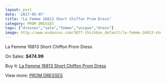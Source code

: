 ```yaml
---
layout: post
date: '2017-05-07'
title: "La Femme 16813 Short Chiffon Prom Dress"
category: PROM DRESSES
tags: ["dresses","sale","femme","unique","dress"]
image: http://www.eudances.com/3077-thickbox_default/la-femme-16813-short-chiffon-prom-dress.jpg
---
```

La Femme 16813 Short Chiffon Prom Dress

On Sales: **$474.99**
<a href="https://www.eudances.com/en/prom-dresses/1061-la-femme-16813-short-chiffon-prom-dress.html"><amp-img layout="responsive" width="600" height="600" src="//www.eudances.com/3077-thickbox_default/la-femme-16813-short-chiffon-prom-dress.jpg" alt="La Femme 16813 Short Chiffon Prom Dress 0" /></a>
<a href="https://www.eudances.com/en/prom-dresses/1061-la-femme-16813-short-chiffon-prom-dress.html"><amp-img layout="responsive" width="600" height="600" src="//www.eudances.com/3081-thickbox_default/la-femme-16813-short-chiffon-prom-dress.jpg" alt="La Femme 16813 Short Chiffon Prom Dress 1" /></a>
<a href="https://www.eudances.com/en/prom-dresses/1061-la-femme-16813-short-chiffon-prom-dress.html"><amp-img layout="responsive" width="600" height="600" src="//www.eudances.com/3080-thickbox_default/la-femme-16813-short-chiffon-prom-dress.jpg" alt="La Femme 16813 Short Chiffon Prom Dress 2" /></a>
<a href="https://www.eudances.com/en/prom-dresses/1061-la-femme-16813-short-chiffon-prom-dress.html"><amp-img layout="responsive" width="600" height="600" src="//www.eudances.com/3079-thickbox_default/la-femme-16813-short-chiffon-prom-dress.jpg" alt="La Femme 16813 Short Chiffon Prom Dress 3" /></a>
<a href="https://www.eudances.com/en/prom-dresses/1061-la-femme-16813-short-chiffon-prom-dress.html"><amp-img layout="responsive" width="600" height="600" src="//www.eudances.com/3078-thickbox_default/la-femme-16813-short-chiffon-prom-dress.jpg" alt="La Femme 16813 Short Chiffon Prom Dress 4" /></a>

Buy it: [La Femme 16813 Short Chiffon Prom Dress](https://www.eudances.com/en/prom-dresses/1061-la-femme-16813-short-chiffon-prom-dress.html "La Femme 16813 Short Chiffon Prom Dress")

View more: [PROM DRESSES](https://www.eudances.com/en/13-prom-dresses "PROM DRESSES")